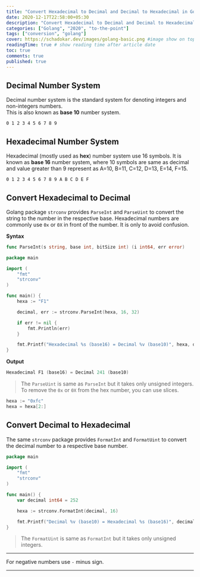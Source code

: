 ```yaml
---
title: "Convert Hexadecimal to Decimal and Decimal to Hexadecimal in Golang"
date: 2020-12-17T22:58:00+05:30
description: "Convert Hexadecimal to Decimal and Decimal to Hexadecimal"
categories: ["Golang", "2020", "to-the-point"]
tags: ["conversion", "golang"]
cover: https://schadokar.dev/images/golang-basic.png #image show on top
readingTime: true # show reading time after article date
toc: true
comments: true
published: true
---
```


## Decimal Number System

Decimal number system is the standard system for denoting integers and non-integers numbers.  
This is also known as **base 10** number system.

```
0 1 2 3 4 5 6 7 8 9
```

## Hexadecimal Number System

Hexadecimal (mostly used as **hex**) number system use 16 symbols. It is known as **base 16** number system, where 10 symbols are same as decimal and value greater than 9 represent as A=10, B=11, C=12, D=13, E=14, F=15.

```
0 1 2 3 4 5 6 7 8 9 A B C D E F
```

## Convert Hexadecimal to Decimal

Golang package `strconv` provides `ParseInt` and `ParseUint` to convert the string to the number in the respective base.
Hexadecimal numbers are commonly use `0x` or `0X` in front of the number. It is only to avoid confusion.

**Syntax**

```go
func ParseInt(s string, base int, bitSize int) (i int64, err error)
```

```go
package main

import (
	"fmt"
	"strconv"
)

func main() {
	hexa := "F1"

	decimal, err := strconv.ParseInt(hexa, 16, 32)

	if err != nil {
		fmt.Println(err)
	}

	fmt.Printf("Hexadecimal %s (base16) = Decimal %v (base10)", hexa, decimal)
}
```

**Output**

```go
Hexadecimal F1 (base16) = Decimal 241 (base10)
```

> The `ParseUint` is same as `ParseInt` but it takes only unsigned integers.
> To remove the `0x` or `0X` from the hex number, you can use slices.

```go
hexa := "0xfc"
hexa = hexa[2:]
```

## Convert Decimal to Hexadecimal

The same `strconv` package provides `FormatInt` and `FormatUint` to convert the decimal number to a respective base number.

```go
package main

import (
	"fmt"
	"strconv"
)

func main() {
	var decimal int64 = 252

	hexa := strconv.FormatInt(decimal, 16)

	fmt.Printf("Decimal %v (base10) = Hexadecimal %s (base16)", decimal, hexa)
}
```

> The `FormatUint` is same as `FormatInt` but it takes only unsigned integers.

---

For negative numbers use `-` minus sign.

---

